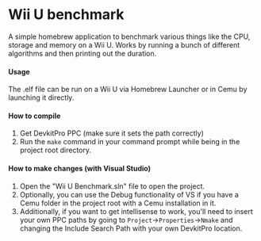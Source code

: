 # Wii U benchmark

A simple homebrew application to benchmark various things like the CPU, storage and memory on a Wii U. Works by running a bunch of different algorithms and then printing out the duration.

#### Usage

The .elf file can be run on a Wii U via Homebrew Launcher or in Cemu by launching it directly.

#### How to compile

1. Get DevkitPro PPC (make sure it sets the path correctly)
2. Run the `make` command in your command prompt while being in the project root directory.

#### How to make changes (with Visual Studio)

1. Open the "Wii U Benchmark.sln" file to open the project.
2. Optionally, you can use the Debug functionality of VS if you have a Cemu folder in the project root with a Cemu installation in it.
3. Additionally, if you want to get intellisense to work, you'll need to insert your own PPC paths by going to `Project`->`Properties`->`Nmake` and changing the Include Search Path with your own DevkitPro location.